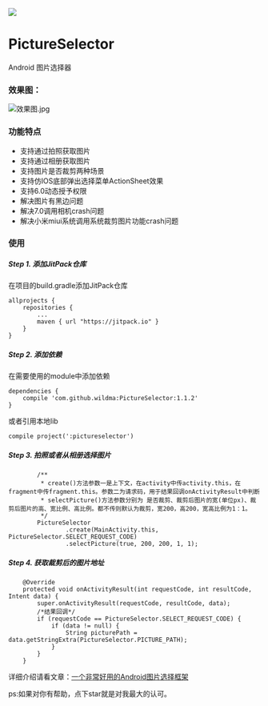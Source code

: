 [![](https://jitpack.io/v/wildma/PictureSelector.svg)](https://jitpack.io/#wildma/PictureSelector)

# PictureSelector
Android 图片选择器

### 效果图：

![效果图.jpg](https://upload-images.jianshu.io/upload_images/5382223-9d82fb9c0f22bfb2.jpg?imageMogr2/auto-orient/strip%7CimageView2/2/w/1240)

### 功能特点
- 支持通过拍照获取图片
- 支持通过相册获取图片
- 支持图片是否裁剪两种场景
- 支持仿IOS底部弹出选择菜单ActionSheet效果
- 支持6.0动态授予权限
- 解决图片有黑边问题
- 解决7.0调用相机crash问题
- 解决小米miui系统调用系统裁剪图片功能crash问题

### 使用
##### Step 1. 添加JitPack仓库
在项目的build.gradle添加JitPack仓库
```
allprojects {
    repositories {
        ...
        maven { url "https://jitpack.io" }
    }
}
```
##### Step 2. 添加依赖
在需要使用的module中添加依赖
```
dependencies {
	compile 'com.github.wildma:PictureSelector:1.1.2'
}
```
或者引用本地lib
```
compile project(':pictureselector')
```
##### Step 3. 拍照或者从相册选择图片
```
        /**
         * create()方法参数一是上下文，在activity中传activity.this，在fragment中传fragment.this。参数二为请求码，用于结果回调onActivityResult中判断
         * selectPicture()方法参数分别为 是否裁剪、裁剪后图片的宽(单位px)、裁剪后图片的高、宽比例、高比例。都不传则默认为裁剪，宽200，高200，宽高比例为1：1。
         */
        PictureSelector
                .create(MainActivity.this, PictureSelector.SELECT_REQUEST_CODE)
                .selectPicture(true, 200, 200, 1, 1);
```
##### Step 4. 获取裁剪后的图片地址
```
    @Override
    protected void onActivityResult(int requestCode, int resultCode, Intent data) {
        super.onActivityResult(requestCode, resultCode, data);
        /*结果回调*/
        if (requestCode == PictureSelector.SELECT_REQUEST_CODE) {
            if (data != null) {
                String picturePath = data.getStringExtra(PictureSelector.PICTURE_PATH);
            }
        }
    }
```


详细介绍请看文章：[一个非常好用的Android图片选择框架](https://www.jianshu.com/p/6ac6b681c413)

ps:如果对你有帮助，点下star就是对我最大的认可。
